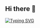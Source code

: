 ## Hi there 👋

[![Typing SVG](https://readme-typing-svg.herokuapp.com?color=%42aaff&lines=Nays06+Developer)](https://github.com/Nays06)
